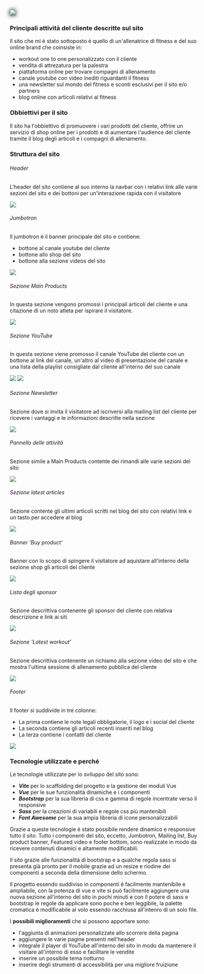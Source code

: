<img src="./src/assets/img/logo-2x.png" class="shadow">

### Principali attività del cliente descritte sul sito

Il sito che mi è stato sottoposto è quello di un'allenatrice di fitness e del suo online brand che coinsiste in:
- workout one to one personalizzato con il cliente
- vendita di attrezatura per la palestra
- piattaforma online per trovare compagni di allenamento
- canale youtube con video inediti riguardanti il fitness
- una newsletter sul mondo del fitness e sconti esclusivi per il sito e/o partners
- blog online con articoli relativi al fitness

### Obbiettivi per il sito

Il sito ha l'obbiettivo di promuovere i vari prodotti del cliente, offrire un servizio di shop online per i prodotti e di aumentare l'audience del cliente tramite il blog degli articoli e i compagni di allenamento.

### Struttura del sito

###### Header

L'header del sito contiene al suo interno la navbar con i relativi link alle varie sezioni del sito e dei bottoni per un'interazione rapida con il visitatore

<img src="./src/assets/img/readme_img/app-header.png">

###### Jumbotron

Il jumbotron è il banner principale del sito e contiene:
- bottone al canale youtube del cliente
- bottone allo shop del sito
- bottone alla sezione videos del sito

<img src="./src/assets/img/readme_img/jumbotron.jpeg">

###### Sezione Main Products

In questa sezione vengono promossi i principali articoli del cliente e una citazione di un noto atleta per ispirare il visitatore.

<img src="./src/assets/img/readme_img/main-products.jpeg">

###### Sezione YouTube

In questa sezione viene promosso il canale YouTube del cliente con un bottone al link del canale, un'altro al video di presentazione del canale e una lista della playlist consigliate dal cliente all'interno del suo canale

<img src="./src/assets/img/readme_img/youtube-section-top.jpeg">
<img src="./src/assets/img/readme_img/youtube-section-bottom.jpeg">

###### Sezione Newsletter

Sezione dove si invita il visitatore ad iscriversi alla mailing list del cliente per ricevere i vantaggi e le informazioni descritte nella sezione

<img src="./src/assets/img/readme_img/mailing-list.jpeg">

###### Pannello delle attività

Sezione simile a Main Products contente dei rimandi alle varie sezioni del sito

<img src="./src/assets/img/readme_img/activity-panel.png">

###### Sezione latest articles

Sezione contente gli ultimi articoli scritti nel blog del sito con relativi link e un tasto per accedere al blog

<img src="./src/assets/img/readme_img/latest-articles.jpeg">

###### Banner 'Buy product'

Banner con lo scopo di spingere il visitatore ad aquistare all'interno della sezione shop gli articoli del cliente

<img src="./src/assets/img/readme_img/buy-product-banner.jpeg">

###### Lista degli sponsor

Sezione descrittiva contenente gli sponsor del cliente con relativa descrizione e link ai siti

<img src="./src/assets/img/readme_img/sponsor-list.png">

###### Sezione 'Latest workout'

Sezione descrittiva contenente un richiamo alla sezione video del sito e che mostra l'ultima sessione di allenamento pubblica del cliente

<img src="./src/assets/img/readme_img/latest-video.jpeg">

###### Footer

Il footer si suddivide in tre colonne:
- La prima contiene le note legali obbligatorie, il logo e i social del cliente
- La seconda contiene gli articoli recenti inseriti nel blog
- La terza contiene i contatti del cliente

<img src="./src/assets/img/readme_img/app-footer.png">

### Tecnologie utilizzate e perché

Le tecnologie utilizzate per lo sviluppo del sito sono: 
- _**Vite**_ per lo scaffolding del progetto e la gestione dei moduli Vue
- _**Vue**_ per le sue funzionalità dinamiche e i componenti
- _**Bootstrap**_ per la sua libreria di css e gamma di regole incentrate verso il responsive
- _**Sass**_ per la creazioni di variabili e regole css più mantenibili
- _**Font Awesome**_ per la sua ampia libreria di icone personalizzabili

Grazie a queste tecnologie è stato possibile rendere dinamico e responsive tutto il sito.
Tutto i componenti del sito, eccetto, Jumbotron, Mailing list, Buy product banner, Featured video e footer bottom, sono realizzate in modo da ricevere contenuti dinamici e altamente modificabili.

Il sito grazie alle funzionalità di bootstrap e a qualche regola sass si presenta già pronto per il mobile grazie ad un resize e riodine dei componenti a seconda della dimensione dello schermo.

Il progetto essendo suddiviso in componenti è facilmente mantenibile e ampliabile, con la potenza di vue e vite si può facilmente aggiungere una nuova sezione all'interno del sito in pochi minuti e con il potere di sass e bootstrap le regole da applicare sono poche e ben leggibile, la palette cromatica è modificabile al volo essendo racchiusa all'intenro di un solo file.

I **possibili miglioramenti** che si possono apportare sono:
- l'aggiunta di animazioni personalizzate allo scorrere della pagina
- aggiungere le varie pagine presenti nell'header
- integrale il player di YouTube all'interno del sito in modo da mantenere il visitare all'interno di esso e facilitare le vendite
- inserire un possibile tema notturno
- inserire degli strumenti di accessibilità per una migliore fruizione

<style>

    .shadow {
        filter: drop-shadow(0 0 6px black)
    }

</style>